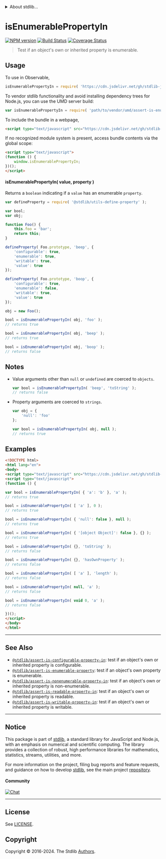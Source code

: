 <!--

@license Apache-2.0

Copyright (c) 2018 The Stdlib Authors.

Licensed under the Apache License, Version 2.0 (the "License");
you may not use this file except in compliance with the License.
You may obtain a copy of the License at

   http://www.apache.org/licenses/LICENSE-2.0

Unless required by applicable law or agreed to in writing, software
distributed under the License is distributed on an "AS IS" BASIS,
WITHOUT WARRANTIES OR CONDITIONS OF ANY KIND, either express or implied.
See the License for the specific language governing permissions and
limitations under the License.

-->


<details>
  <summary>
    About stdlib...
  </summary>
  <p>We believe in a future in which the web is a preferred environment for numerical computation. To help realize this future, we've built stdlib. stdlib is a standard library, with an emphasis on numerical and scientific computation, written in JavaScript (and C) for execution in browsers and in Node.js.</p>
  <p>The library is fully decomposable, being architected in such a way that you can swap out and mix and match APIs and functionality to cater to your exact preferences and use cases.</p>
  <p>When you use stdlib, you can be absolutely certain that you are using the most thorough, rigorous, well-written, studied, documented, tested, measured, and high-quality code out there.</p>
  <p>To join us in bringing numerical computing to the web, get started by checking us out on <a href="https://github.com/stdlib-js/stdlib">GitHub</a>, and please consider <a href="https://opencollective.com/stdlib">financially supporting stdlib</a>. We greatly appreciate your continued support!</p>
</details>

# isEnumerablePropertyIn

[![NPM version][npm-image]][npm-url] [![Build Status][test-image]][test-url] [![Coverage Status][coverage-image]][coverage-url] <!-- [![dependencies][dependencies-image]][dependencies-url] -->

> Test if an object's own or inherited property is enumerable.



<section class="usage">

## Usage

To use in Observable,

```javascript
isEnumerablePropertyIn = require( 'https://cdn.jsdelivr.net/gh/stdlib-js/assert-is-enumerable-property-in@umd/browser.js' )
```

To vendor stdlib functionality and avoid installing dependency trees for Node.js, you can use the UMD server build:

```javascript
var isEnumerablePropertyIn = require( 'path/to/vendor/umd/assert-is-enumerable-property-in/index.js' )
```

To include the bundle in a webpage,

```html
<script type="text/javascript" src="https://cdn.jsdelivr.net/gh/stdlib-js/assert-is-enumerable-property-in@umd/browser.js"></script>
```

If no recognized module system is present, access bundle contents via the global scope:

```html
<script type="text/javascript">
(function () {
    window.isEnumerablePropertyIn;
})();
</script>
```

#### isEnumerablePropertyIn( value, property )

Returns a `boolean` indicating if a `value` has an enumerable `property`.

<!-- eslint-disable no-restricted-syntax -->

```javascript
var defineProperty = require( '@stdlib/utils-define-property' );

var bool;
var obj;

function Foo() {
    this.foo = 'bar';
    return this;
}

defineProperty( Foo.prototype, 'beep', {
    'configurable': true,
    'enumerable': true,
    'writable': true,
    'value': true
});

defineProperty( Foo.prototype, 'boop', {
    'configurable': true,
    'enumerable': false,
    'writable': true,
    'value': true
});

obj = new Foo();

bool = isEnumerablePropertyIn( obj, 'foo' );
// returns true

bool = isEnumerablePropertyIn( obj, 'beep' );
// returns true

bool = isEnumerablePropertyIn( obj, 'boop' );
// returns false
```

</section>

<!-- /.usage -->

<section class="notes">

## Notes

-   Value arguments other than `null` or `undefined` are coerced to `objects`.

    ```javascript
    var bool = isEnumerablePropertyIn( 'beep', 'toString' );
    // returns false
    ```

-   Property arguments are coerced to `strings`.

    ```javascript
    var obj = {
        'null': 'foo'
    };

    var bool = isEnumerablePropertyIn( obj, null );
    // returns true
    ```

</section>

<!-- /.notes -->

<section class="examples">

## Examples

<!-- eslint-disable object-curly-newline -->

<!-- eslint no-undef: "error" -->

```html
<!DOCTYPE html>
<html lang="en">
<body>
<script type="text/javascript" src="https://cdn.jsdelivr.net/gh/stdlib-js/assert-is-enumerable-property-in@umd/browser.js"></script>
<script type="text/javascript">
(function () {

var bool = isEnumerablePropertyIn( { 'a': 'b' }, 'a' );
// returns true

bool = isEnumerablePropertyIn( [ 'a' ], 0 );
// returns true

bool = isEnumerablePropertyIn( { 'null': false }, null );
// returns true

bool = isEnumerablePropertyIn( { '[object Object]': false }, {} );
// returns true

bool = isEnumerablePropertyIn( {}, 'toString' );
// returns false

bool = isEnumerablePropertyIn( {}, 'hasOwnProperty' );
// returns false

bool = isEnumerablePropertyIn( [ 'a' ], 'length' );
// returns false

bool = isEnumerablePropertyIn( null, 'a' );
// returns false

bool = isEnumerablePropertyIn( void 0, 'a' );
// returns false

})();
</script>
</body>
</html>
```

</section>

<!-- /.examples -->

<!-- Section for related `stdlib` packages. Do not manually edit this section, as it is automatically populated. -->

<section class="related">

* * *

## See Also

-   <span class="package-name">[`@stdlib/assert-is-configurable-property-in`][@stdlib/assert/is-configurable-property-in]</span><span class="delimiter">: </span><span class="description">test if an object's own or inherited property is configurable.</span>
-   <span class="package-name">[`@stdlib/assert-is-enumerable-property`][@stdlib/assert/is-enumerable-property]</span><span class="delimiter">: </span><span class="description">test if an object's own property is enumerable.</span>
-   <span class="package-name">[`@stdlib/assert-is-nonenumerable-property-in`][@stdlib/assert/is-nonenumerable-property-in]</span><span class="delimiter">: </span><span class="description">test if an object's own or inherited property is non-enumerable.</span>
-   <span class="package-name">[`@stdlib/assert-is-readable-property-in`][@stdlib/assert/is-readable-property-in]</span><span class="delimiter">: </span><span class="description">test if an object's own or inherited property is readable.</span>
-   <span class="package-name">[`@stdlib/assert-is-writable-property-in`][@stdlib/assert/is-writable-property-in]</span><span class="delimiter">: </span><span class="description">test if an object's own or inherited property is writable.</span>

</section>

<!-- /.related -->

<!-- Section for all links. Make sure to keep an empty line after the `section` element and another before the `/section` close. -->


<section class="main-repo" >

* * *

## Notice

This package is part of [stdlib][stdlib], a standard library for JavaScript and Node.js, with an emphasis on numerical and scientific computing. The library provides a collection of robust, high performance libraries for mathematics, statistics, streams, utilities, and more.

For more information on the project, filing bug reports and feature requests, and guidance on how to develop [stdlib][stdlib], see the main project [repository][stdlib].

#### Community

[![Chat][chat-image]][chat-url]

---

## License

See [LICENSE][stdlib-license].


## Copyright

Copyright &copy; 2016-2024. The Stdlib [Authors][stdlib-authors].

</section>

<!-- /.stdlib -->

<!-- Section for all links. Make sure to keep an empty line after the `section` element and another before the `/section` close. -->

<section class="links">

[npm-image]: http://img.shields.io/npm/v/@stdlib/assert-is-enumerable-property-in.svg
[npm-url]: https://npmjs.org/package/@stdlib/assert-is-enumerable-property-in

[test-image]: https://github.com/stdlib-js/assert-is-enumerable-property-in/actions/workflows/test.yml/badge.svg?branch=main
[test-url]: https://github.com/stdlib-js/assert-is-enumerable-property-in/actions/workflows/test.yml?query=branch:main

[coverage-image]: https://img.shields.io/codecov/c/github/stdlib-js/assert-is-enumerable-property-in/main.svg
[coverage-url]: https://codecov.io/github/stdlib-js/assert-is-enumerable-property-in?branch=main

<!--

[dependencies-image]: https://img.shields.io/david/stdlib-js/assert-is-enumerable-property-in.svg
[dependencies-url]: https://david-dm.org/stdlib-js/assert-is-enumerable-property-in/main

-->

[chat-image]: https://img.shields.io/gitter/room/stdlib-js/stdlib.svg
[chat-url]: https://app.gitter.im/#/room/#stdlib-js_stdlib:gitter.im

[stdlib]: https://github.com/stdlib-js/stdlib

[stdlib-authors]: https://github.com/stdlib-js/stdlib/graphs/contributors

[umd]: https://github.com/umdjs/umd
[es-module]: https://developer.mozilla.org/en-US/docs/Web/JavaScript/Guide/Modules

[deno-url]: https://github.com/stdlib-js/assert-is-enumerable-property-in/tree/deno
[umd-url]: https://github.com/stdlib-js/assert-is-enumerable-property-in/tree/umd
[esm-url]: https://github.com/stdlib-js/assert-is-enumerable-property-in/tree/esm
[branches-url]: https://github.com/stdlib-js/assert-is-enumerable-property-in/blob/main/branches.md

[stdlib-license]: https://raw.githubusercontent.com/stdlib-js/assert-is-enumerable-property-in/main/LICENSE

<!-- <related-links> -->

[@stdlib/assert/is-configurable-property-in]: https://github.com/stdlib-js/assert-is-configurable-property-in/tree/umd

[@stdlib/assert/is-enumerable-property]: https://github.com/stdlib-js/assert-is-enumerable-property/tree/umd

[@stdlib/assert/is-nonenumerable-property-in]: https://github.com/stdlib-js/assert-is-nonenumerable-property-in/tree/umd

[@stdlib/assert/is-readable-property-in]: https://github.com/stdlib-js/assert-is-readable-property-in/tree/umd

[@stdlib/assert/is-writable-property-in]: https://github.com/stdlib-js/assert-is-writable-property-in/tree/umd

<!-- </related-links> -->

</section>

<!-- /.links -->
